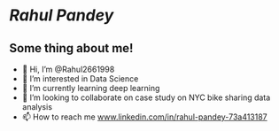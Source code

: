 # ***Rahul Pandey***
## Some thing about me!
- 👋 Hi, I’m @Rahul2661998
- 👀 I’m interested in Data Science
- 🌱 I’m currently learning deep learning
- 💞️ I’m looking to collaborate on case study on NYC bike sharing data analysis
- 📫 How to reach me www.linkedin.com/in/rahul-pandey-73a413187

<!---
Rahul2661998/Rahul2661998 is a ✨ special ✨ repository because its `README.md` (this file) appears on your GitHub profile.
You can click the Preview link to take a look at your changes.
--->
